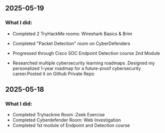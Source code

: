 ## 2025-05-19
### What I did:

- Completed 2 TryHackMe rooms: Wireshark Basics & Brim

- Completed "Packet Detection" room on CyberDefenders

- Progressed through Cisco SOC Endpoint Detection course 2nd Module

- Researched multiple cybersecurity learning roadmaps .Designed my personalized 1-year roadmap for a future-proof cybersecurity career.Posted it on Github Private Repo

## 2025-05-18
### What I did:
- Completed Tryhackme Room :Zeek Exercise
- Completed Cyberdefender Room: Web Investigation
- Completed 1st module of Endpoint and Detection course
